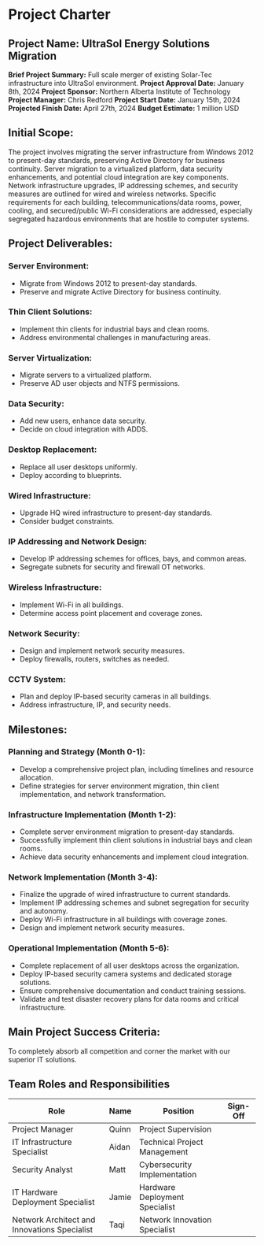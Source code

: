 # Project Charter

## Project Name: UltraSol Energy Solutions Migration

**Brief Project Summary:**
Full scale merger of existing Solar-Tec infrastructure into UltraSol environment.
**Project Approval Date:**
January 8th, 2024
**Project Sponsor:**
Northern Alberta Institute of Technology
**Project Manager:**
Chris Redford
**Project Start Date:**
January 15th, 2024
**Projected Finish Date:**
April 27th, 2024
**Budget Estimate:**
1 million USD

## Initial Scope:

The project involves migrating the server infrastructure from Windows 2012 to present-day standards, preserving Active Directory for business continuity. Server migration to a virtualized platform, data security enhancements, and potential cloud integration are key components. Network infrastructure upgrades, IP addressing schemes, and security measures are outlined for wired and wireless networks. Specific requirements for each building, telecommunications/data rooms, power, cooling, and secured/public Wi-Fi considerations are addressed, especially segregated hazardous environments that are hostile to computer systems.

## Project Deliverables:

### Server Environment:
- Migrate from Windows 2012 to present-day standards.
- Preserve and migrate Active Directory for business continuity.

### Thin Client Solutions:
- Implement thin clients for industrial bays and clean rooms.
- Address environmental challenges in manufacturing areas.

### Server Virtualization:
- Migrate servers to a virtualized platform.
- Preserve AD user objects and NTFS permissions.

### Data Security:
- Add new users, enhance data security.
- Decide on cloud integration with ADDS.

### Desktop Replacement:
- Replace all user desktops uniformly.
- Deploy according to blueprints.

### Wired Infrastructure:
- Upgrade HQ wired infrastructure to present-day standards.
- Consider budget constraints.

### IP Addressing and Network Design:
- Develop IP addressing schemes for offices, bays, and common areas.
- Segregate subnets for security and firewall OT networks.

### Wireless Infrastructure:
- Implement Wi-Fi in all buildings.
- Determine access point placement and coverage zones.

### Network Security:
- Design and implement network security measures.
- Deploy firewalls, routers, switches as needed.

### CCTV System:
- Plan and deploy IP-based security cameras in all buildings.
- Address infrastructure, IP, and security needs.

## Milestones:

### Planning and Strategy (Month 0-1):
- Develop a comprehensive project plan, including timelines and resource allocation.
- Define strategies for server environment migration, thin client implementation, and network transformation.

### Infrastructure Implementation (Month 1-2):
- Complete server environment migration to present-day standards.
- Successfully implement thin client solutions in industrial bays and clean rooms.
- Achieve data security enhancements and implement cloud integration.

### Network Implementation (Month 3-4):
- Finalize the upgrade of wired infrastructure to current standards.
- Implement IP addressing schemes and subnet segregation for security and autonomy.
- Deploy Wi-Fi infrastructure in all buildings with coverage zones.
- Design and implement network security measures.

### Operational Implementation (Month 5-6):
- Complete replacement of all user desktops across the organization.
- Deploy IP-based security camera systems and dedicated storage solutions.
- Ensure comprehensive documentation and conduct training sessions.
- Validate and test disaster recovery plans for data rooms and critical infrastructure.

## Main Project Success Criteria:
To completely absorb all competition and corner the market with our superior IT solutions.

## Team Roles and Responsibilities

| Role                                         | Name  | Position                       | Sign-Off |
| -------------------------------------------- | ----- | ------------------------------ | -------- |
| Project Manager                              | Quinn | Project Supervision            |          |
| IT Infrastructure Specialist                 | Aidan | Technical Project Management   |          |
| Security Analyst                             | Matt  | Cybersecurity Implementation   |          |
| IT Hardware Deployment Specialist            | Jamie | Hardware Deployment Specialist |          |
| Network Architect and Innovations Specialist | Taqi  | Network Innovation Specialist  |          |


